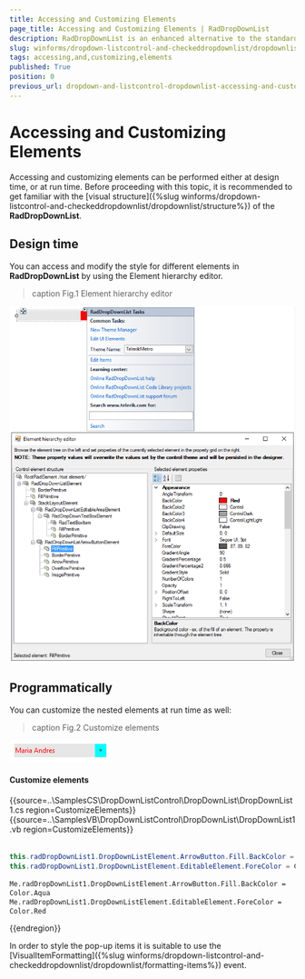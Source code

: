 ```yaml
---
title: Accessing and Customizing Elements
page_title: Accessing and Customizing Elements | RadDropDownList
description: RadDropDownList is an enhanced alternative to the standard Windows Forms combo box control.
slug: winforms/dropdown-listcontrol-and-checkeddropdownlist/dropdownlist/accessing-and-customizing-elements
tags: accessing,and,customizing,elements
published: True
position: 0
previous_url: dropdown-and-listcontrol-dropdownlist-accessing-and-customizing-elements
---
```


# Accessing and Customizing Elements
 
Accessing and customizing elements can be performed either at design time, or at run time. Before proceeding with this topic, it is recommended to get familiar with the [visual structure]({%slug winforms/dropdown-listcontrol-and-checkeddropdownlist/dropdownlist/structure%}) of the __RadDropDownList__.
      

## Design time

You can access and modify the style for different elements in __RadDropDownList__ by using the Element hierarchy editor.
>caption Fig.1 Element hierarchy editor

![dropdown-and-listcontrol-dropdownlist-accessing-and-customizing-elements 001](images/dropdown-and-listcontrol-dropdownlist-accessing-and-customizing-elements001.png)

## Programmatically

You can customize the nested elements at run time as well:
>caption Fig.2 Customize elements

![dropdown-and-listcontrol-dropdownlist-accessing-and-customizing-elements 002](images/dropdown-and-listcontrol-dropdownlist-accessing-and-customizing-elements002.png)

#### Customize elements 

{{source=..\SamplesCS\DropDownListControl\DropDownList\DropDownList1.cs region=CustomizeElements}} 
{{source=..\SamplesVB\DropDownListControl\DropDownList\DropDownList1.vb region=CustomizeElements}} 

````C#
            
this.radDropDownList1.DropDownListElement.ArrowButton.Fill.BackColor = Color.Aqua;
this.radDropDownList1.DropDownListElement.EditableElement.ForeColor = Color.Red;

````
````VB.NET
Me.radDropDownList1.DropDownListElement.ArrowButton.Fill.BackColor = Color.Aqua
Me.radDropDownList1.DropDownListElement.EditableElement.ForeColor = Color.Red

````

{{endregion}} 
 
In order to style the pop-up items it is suitable to use the [VisualItemFormatting]({%slug winforms/dropdown-listcontrol-and-checkeddropdownlist/dropdownlist/formatting-items%}) event.

